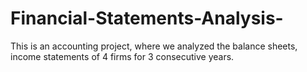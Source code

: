 # Financial-Statements-Analysis-
This is an accounting project, where we analyzed the balance sheets, income statements of 4 firms for 3 consecutive years.
